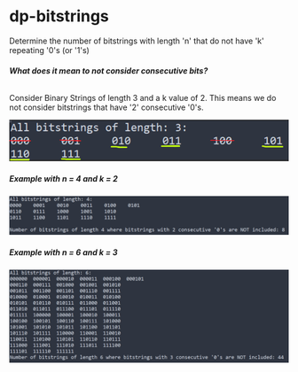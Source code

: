 # dp-bitstrings
Determine the number of bitstrings with length 'n' that do not have 'k' repeating '0's (or '1's)

##### What does it mean to not consider consecutive bits?

######
Consider Binary Strings of length 3 and a k value of 2. This means we do not consider bitstrings that have '2' consecutive '0's.

![](./media/ss3.png)


##### Example with n = 4 and k = 2
![](./media/ss1.png)

##### Example with n = 6 and k = 3
![](./media/ss2.png)
